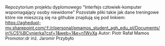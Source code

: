 Repozytorium projektu dyplomowego "Interfejs człowiek-komputer wspomagający osoby niewidome" 
Pozostałe pliki takie jak dane treningowe które nie mieszczą się na githubie znajdują się pod linkiem: https://aghedupl-my.sharepoint.com/:f:/r/personal/pmamos_student_agh_edu_pl/Documents/in%C5%BCynierka?csf=1&web=1&e=n1WvXa
Autor: Piotr Rafał Mamos
Promotor:dr inż. Jaromir Przybyło
